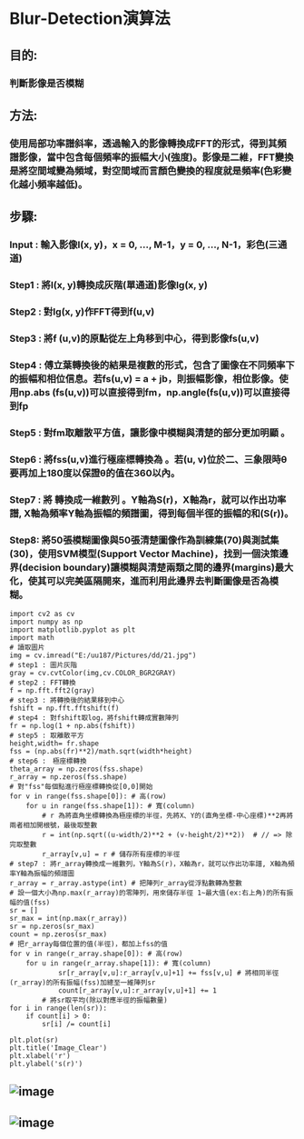 # Blur-Detection演算法
## 目的:
### 判斷影像是否模糊
## 方法:
### 使用局部功率譜斜率，透過輸入的影像轉換成FFT的形式，得到其頻譜影像，當中包含每個頻率的振幅大小(強度)。影像是二維，FFT變換是將空間域變為頻域，對空間域而言顏色變換的程度就是頻率(色彩變化越小頻率越低)。 
## 步驟:
### Input : 輸入影像I(x, y)，x = 0, …, M-1，y = 0, …, N-1，彩色(三通道)
### Step1 : 將I(x, y)轉換成灰階(單通道)影像Ig(x, y)
### Step2 : 對Ig(x, y)作FFT得到f(u,v)
### Step3 : 將f (u,v)的原點從左上角移到中心，得到影像fs(u,v)
### Step4 : 傅立葉轉換後的結果是複數的形式，包含了圖像在不同頻率下的振幅和相位信息。若fs(u,v) = a + jb，則振幅影像，相位影像。使用np.abs (fs(u,v))可以直接得到fm，np.angle(fs(u,v))可以直接得到fp

### Step5 : 對fm取離散平方值，讓影像中模糊與清楚的部分更加明顯  。
### Step6 : 將fss(u,v)進行極座標轉換為 。若(u, v)位於二、三象限時θ要再加上180度以保證θ的值在360以內。
### Step7 : 將 轉換成一維數列 。Y軸為S(r)，X軸為r，就可以作出功率譜, X軸為頻率Y軸為振幅的頻譜圖，得到每個半徑的振幅的和(S(r))。
### Step8: 將50張模糊圖像與50張清楚圖像作為訓練集(70)與測試集(30)，使用SVM模型(Support Vector Machine)，找到一個決策邊界(decision boundary)讓模糊與清楚兩類之間的邊界(margins)最大化，使其可以完美區隔開來，進而利用此邊界去判斷圖像是否為模糊。
```
import cv2 as cv
import numpy as np
import matplotlib.pyplot as plt
import math
# 讀取圖片
img = cv.imread("E:/uu187/Pictures/dd/21.jpg")
# step1 : 圖片灰階 
gray = cv.cvtColor(img,cv.COLOR_BGR2GRAY)
# step2 : FFT轉換
f = np.fft.fft2(gray)
# step3 : 將轉換後的結果移到中心
fshift = np.fft.fftshift(f)
# step4 : 對fshift取log，將fshift轉成實數陣列
fr = np.log(1 + np.abs(fshift))
# step5 : 取離散平方
height,width= fr.shape
fss = (np.abs(fr)**2)/math.sqrt(width*height)
# step6 :　極座標轉換
theta_array = np.zeros(fss.shape)
r_array = np.zeros(fss.shape)
# 對"fss"每個點進行極座標轉換從[0,0]開始
for v in range(fss.shape[0]): # 高(row)
    for u in range(fss.shape[1]): # 寬(column)
        # r 為將直角坐標轉換為極座標的半徑，先將X、Y的(直角坐標-中心座標)**2再將兩者相加開根號，最後取整數
        r = int(np.sqrt((u-width/2)**2 + (v-height/2)**2))  # // => 除完取整數
        r_array[v,u] = r # 儲存所有座標的半徑
# step7 : 將r_array轉換成一維數列，Y軸為S(r)，X軸為r，就可以作出功率譜, X軸為頻率Y軸為振幅的頻譜圖
r_array = r_array.astype(int) # 把陣列r_array從浮點數轉為整數
# 設一個大小為np.max(r_array)的零陣列，用來儲存半徑 1~最大值(ex:右上角)的所有振幅的值(fss)
sr = [] 
sr_max = int(np.max(r_array)) 
sr = np.zeros(sr_max)
count = np.zeros(sr_max)
# 把r_array每個位置的值(半徑)，都加上fss的值
for v in range(r_array.shape[0]): # 高(row)
    for u in range(r_array.shape[1]): # 寬(column)
            sr[r_array[v,u]:r_array[v,u]+1] += fss[v,u] # 將相同半徑(r_array)的所有振幅(fss)加總至一維陣列sr
            count[r_array[v,u]:r_array[v,u]+1] += 1
        # 將sr取平均(除以對應半徑的振幅數量)
for i in range(len(sr)):
    if count[i] > 0:
        sr[i] /= count[i]
        
plt.plot(sr)
plt.title('Image_Clear')
plt.xlabel('r')
plt.ylabel('s(r)')
```
## ![image](https://user-images.githubusercontent.com/79627981/232484721-100a6cf4-dc04-4c61-a408-2c95f85e1814.png)
## ![image](https://user-images.githubusercontent.com/79627981/232484756-7fc50fac-f291-4c69-93fa-3deffd8c5d08.png)

